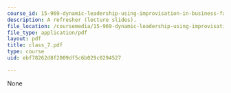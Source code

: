 ```yaml
---
course_id: 15-969-dynamic-leadership-using-improvisation-in-business-fall-2004
description: A refresher (lecture slides).
file_location: /coursemedia/15-969-dynamic-leadership-using-improvisation-in-business-fall-2004/ebf78262d8f2009df5c6b029c0294527_class_7.pdf
file_type: application/pdf
layout: pdf
title: class_7.pdf
type: course
uid: ebf78262d8f2009df5c6b029c0294527

---
```

None
